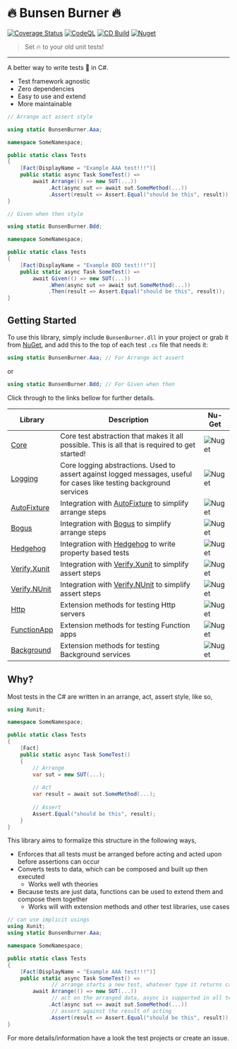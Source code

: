 ﻿# :fire: Bunsen Burner :fire:

[![Coverage Status](https://coveralls.io/repos/github/bmazzarol/Bunsen-Burner/badge.svg?branch=main)](https://coveralls.io/github/bmazzarol/Bunsen-Burner?branch=main)
[![CodeQL](https://github.com/bmazzarol/Bunsen-Burner/actions/workflows/codeql.yml/badge.svg)](https://github.com/bmazzarol/Bunsen-Burner/actions/workflows/codeql.yml)
[![CD Build](https://github.com/bmazzarol/Bunsen-Burner/actions/workflows/cd-build.yml/badge.svg)](https://github.com/bmazzarol/Bunsen-Burner/actions/workflows/cd-build.yml)
[![Nuget](https://img.shields.io/nuget/v/BunsenBurner)](https://www.nuget.org/packages/BunsenBurner/)

> Set :fire: to your old unit tests!
---

A better way to write tests :test_tube: in C#.

* Test framework agnostic
* Zero dependencies
* Easy to use and extend
* More maintainable

```c#
// Arrange act assert style

using static BunsenBurner.Aaa;

namespace SomeNamespace;

public static class Tests
{
    [Fact(DisplayName = "Example AAA test!!!")]
    public static async Task SomeTest() =>
        await Arrange(() => new SUT(...))
             .Act(async sut => await sut.SomeMethod(...))
             .Assert(result => Assert.Equal("should be this", result));
}

// Given when then style

using static BunsenBurner.Bdd;

namespace SomeNamespace;

public static class Tests
{
    [Fact(DisplayName = "Example BDD test!!!")]
    public static async Task SomeTest() =>
        await Given(() => new SUT(...))
             .When(async sut => await sut.SomeMethod(...))
             .Then(result => Assert.Equal("should be this", result));
}
```

## Getting Started

To use this library, simply include `BunsenBurner.dll` in your project or grab
it from [NuGet](https://www.nuget.org/packages/BunsenBurner/), and add this to
the top of each test `.cs` file
that needs it:

```C#
using static BunsenBurner.Aaa; // For Arrange act assert
```

or

```C#
using static BunsenBurner.Bdd; // For Given when then
```

Click through to the links bellow for further details.

| Library                                               | Description                                                                                                          | Nu-Get                                                             |
|-------------------------------------------------------|----------------------------------------------------------------------------------------------------------------------|--------------------------------------------------------------------|
| [Core](./BunsenBurner/README.md)                      | Core test abstraction that makes it all possible. This is all that is required to get started!                       | ![Nuget](https://img.shields.io/nuget/v/BunsenBurner)              |
| [Logging](./BunsenBurner.Logging/README.md)           | Core logging abstractions. Used to assert against logged messages, useful for cases like testing background services | ![Nuget](https://img.shields.io/nuget/v/BunsenBurner.Logging)      |
| [AutoFixture](./BunsenBurner.AutoFixture/README.md)   | Integration with [AutoFixture](https://github.com/AutoFixture) to simplify arrange steps                             | ![Nuget](https://img.shields.io/nuget/v/BunsenBurner.AutoFixture)  |
| [Bogus](./BunsenBurner.Bogus/README.md)               | Integration with [Bogus](https://github.com/bchavez/Bogus) to simplify arrange steps                                 | ![Nuget](https://img.shields.io/nuget/v/BunsenBurner.Bogus)        |
| [Hedgehog](./BunsenBurner.Hedgehog/README.md)         | Integration with [Hedgehog](https://github.com/hedgehogqa/fsharp-hedgehog) to write property based tests             | ![Nuget](https://img.shields.io/nuget/v/BunsenBurner.Hedgehog)     |
| [Verify.Xunit](./BunsenBurner.Verify.Xunit/README.md) | Integration with [Verify.Xunit](https://github.com/VerifyTests/Verify) to simplify assert steps                      | ![Nuget](https://img.shields.io/nuget/v/BunsenBurner.Verify.Xunit) |
| [Verify.NUnit](./BunsenBurner.Verify.NUnit/README.md) | Integration with [Verify.NUnit](https://github.com/VerifyTests/Verify) to simplify assert steps                      | ![Nuget](https://img.shields.io/nuget/v/BunsenBurner.Verify.NUnit) |
| [Http](./BunsenBurner.Http/README.md)                 | Extension methods for testing Http servers                                                                           | ![Nuget](https://img.shields.io/nuget/v/BunsenBurner.Http)         |
| [FunctionApp](./BunsenBurner.FunctionApp/README.md)   | Extension methods for testing Function apps                                                                          | ![Nuget](https://img.shields.io/nuget/v/BunsenBurner.FunctionApp)  |
| [Background](./BunsenBurner.Background/README.md)     | Extension methods for testing Background services                                                                    | ![Nuget](https://img.shields.io/nuget/v/BunsenBurner.Background)   |

## Why?

Most tests in the C# are written in an arrange, act, assert style, like so,

```c#
using Xunit;

namespace SomeNamespace;

public static class Tests
{
    [Fact]
    public static async Task SomeTest()
    {
        // Arrange
        var sut = new SUT(...);
        
        // Act
        var result = await sut.SomeMethod(...);
        
        // Assert
        Assert.Equal("should be this", result);
    }
}
```

This library aims to formalize this structure in the following ways,

* Enforces that all tests must be arranged before acting and acted upon before
  assertions can occur
* Converts tests to data, which can be composed and built up then executed
    * Works well wth theories
* Because tests are just data, functions can be used to extend them and compose
  them together
    * Works will with extension methods and other test libraries, use cases

```c#
// can use implicit usings
using Xunit;
using static BunsenBurner.Aaa;

namespace SomeNamespace;

public static class Tests
{
    [Fact(DisplayName = "Example AAA test!!!")]
    public static async Task SomeTest() =>
              // arrange starts a new test, whatever type it returns can be used when acting 
        await Arrange(() => new SUT(...))
              // act on the arranged data, async is supported in all test steps
             .Act(async sut => await sut.SomeMethod(...))
              // assert against the result of acting
             .Assert(result => Assert.Equal("should be this", result));
}
```

For more details/information have a look the test projects or create an issue.
